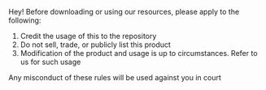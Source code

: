 Hey! Before downloading or using our resources, please apply to the following:

1. Credit the usage of this to the repository
2. Do not sell, trade, or publicly list this product
3. Modification of the product and usage is up to circumstances. Refer to us for such usage

Any misconduct of these rules will be used against you in court
